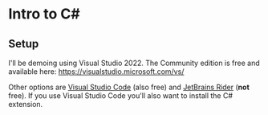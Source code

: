 # Intro to C\#

## Setup

I'll be demoing using Visual Studio 2022. The Community edition is free and available here: <https://visualstudio.microsoft.com/vs/>

Other options are [Visual Studio Code](https://code.visualstudio.com/) (also free) and [JetBrains Rider](https://www.jetbrains.com/rider/) (**not** free). If you use Visual Studio Code you'll also want to install the C# extension.
